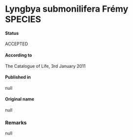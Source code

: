 # Lyngbya submonilifera Frémy SPECIES

#### Status
ACCEPTED

#### According to
The Catalogue of Life, 3rd January 2011

#### Published in
null

#### Original name
null

### Remarks
null